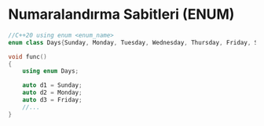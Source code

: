 # Numaralandırma Sabitleri (ENUM)




```cpp
//C++20 using enum <enum_name>
enum class Days{Sunday, Monday, Tuesday, Wednesday, Thursday, Friday, Saturday};

void func()
{
	using enum Days;

	auto d1 = Sunday;
	auto d2 = Monday; 
	auto d3 = Friday; 
	//...
}
```
